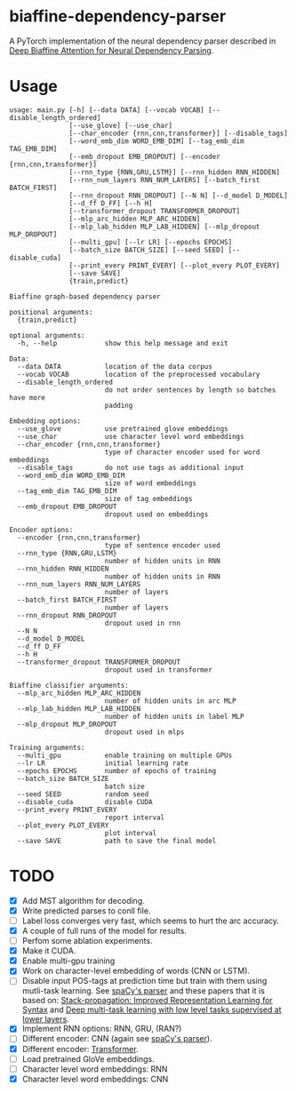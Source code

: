 # biaffine-dependency-parser

A PyTorch implementation of the neural dependency parser described in [Deep Biaffine Attention for Neural Dependency Parsing](https://arxiv.org/abs/1611.01734).

# Usage
```
usage: main.py [-h] [--data DATA] [--vocab VOCAB] [--disable_length_ordered]
               [--use_glove] [--use_char]
               [--char_encoder {rnn,cnn,transformer}] [--disable_tags]
               [--word_emb_dim WORD_EMB_DIM] [--tag_emb_dim TAG_EMB_DIM]
               [--emb_dropout EMB_DROPOUT] [--encoder {rnn,cnn,transformer}]
               [--rnn_type {RNN,GRU,LSTM}] [--rnn_hidden RNN_HIDDEN]
               [--rnn_num_layers RNN_NUM_LAYERS] [--batch_first BATCH_FIRST]
               [--rnn_dropout RNN_DROPOUT] [--N N] [--d_model D_MODEL]
               [--d_ff D_FF] [--h H]
               [--transformer_dropout TRANSFORMER_DROPOUT]
               [--mlp_arc_hidden MLP_ARC_HIDDEN]
               [--mlp_lab_hidden MLP_LAB_HIDDEN] [--mlp_dropout MLP_DROPOUT]
               [--multi_gpu] [--lr LR] [--epochs EPOCHS]
               [--batch_size BATCH_SIZE] [--seed SEED] [--disable_cuda]
               [--print_every PRINT_EVERY] [--plot_every PLOT_EVERY]
               [--save SAVE]
               {train,predict}

Biaffine graph-based dependency parser

positional arguments:
  {train,predict}

optional arguments:
  -h, --help            show this help message and exit

Data:
  --data DATA           location of the data corpus
  --vocab VOCAB         location of the preprocessed vocabulary
  --disable_length_ordered
                        do not order sentences by length so batches have more
                        padding

Embedding options:
  --use_glove           use pretrained glove embeddings
  --use_char            use character level word embeddings
  --char_encoder {rnn,cnn,transformer}
                        type of character encoder used for word embeddings
  --disable_tags        do not use tags as additional input
  --word_emb_dim WORD_EMB_DIM
                        size of word embeddings
  --tag_emb_dim TAG_EMB_DIM
                        size of tag embeddings
  --emb_dropout EMB_DROPOUT
                        dropout used on embeddings

Encoder options:
  --encoder {rnn,cnn,transformer}
                        type of sentence encoder used
  --rnn_type {RNN,GRU,LSTM}
                        number of hidden units in RNN
  --rnn_hidden RNN_HIDDEN
                        number of hidden units in RNN
  --rnn_num_layers RNN_NUM_LAYERS
                        number of layers
  --batch_first BATCH_FIRST
                        number of layers
  --rnn_dropout RNN_DROPOUT
                        dropout used in rnn
  --N N
  --d_model D_MODEL
  --d_ff D_FF
  --h H
  --transformer_dropout TRANSFORMER_DROPOUT
                        dropout used in transformer

Biaffine classifier arguments:
  --mlp_arc_hidden MLP_ARC_HIDDEN
                        number of hidden units in arc MLP
  --mlp_lab_hidden MLP_LAB_HIDDEN
                        number of hidden units in label MLP
  --mlp_dropout MLP_DROPOUT
                        dropout used in mlps

Training arguments:
  --multi_gpu           enable training on multiple GPUs
  --lr LR               initial learning rate
  --epochs EPOCHS       number of epochs of training
  --batch_size BATCH_SIZE
                        batch size
  --seed SEED           random seed
  --disable_cuda        disable CUDA
  --print_every PRINT_EVERY
                        report interval
  --plot_every PLOT_EVERY
                        plot interval
  --save SAVE           path to save the final model
```

# TODO
- [x] Add MST algorithm for decoding.
- [x] Write predicted parses to conll file.
- [ ] Label loss converges very fast, which seems to hurt the arc accuracy.
- [x] A couple of full runs of the model for results.
- [ ] Perfom some ablation experiments.
- [x] Make it CUDA.
- [x] Enable multi-gpu training
- [x] Work on character-level embedding of words (CNN or LSTM).
- [ ] Disable input POS-tags at prediction time but train with them using mutli-task learning. See [spaCy's parser](https://spacy.io/api/) and these papers that it is based on: [Stack-propagation: Improved Representation Learning for Syntax](https://www.semanticscholar.org/paper/Stack-propagation%3A-Improved-Representation-Learning-Zhang-Weiss/0c133f79b23e8c680891d2e49a66f0e3d37f1466) and [Deep multi-task learning with low level tasks supervised at lower layers](https://pdfs.semanticscholar.org/03ad/06583c9721855ccd82c3d969a01360218d86.pdf?_ga=2.12476148.1950369760.1522163668-1479393485.1519147866).
- [x] Implement RNN options: RNN, GRU, (RAN?)
- [ ] Different encoder: CNN (again see [spaCy's parser](https://spacy.io/api/)).
- [x] Different encoder: [Transformer](http://nlp.seas.harvard.edu/2018/04/03/attention.html).
- [ ] Load pretrained GloVe embeddings.
- [ ] Character level word embeddings: RNN
- [x] Character level word embeddings: CNN
